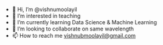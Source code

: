 - 👋 Hi, I’m @vishnumoolayil
- 👀 I’m interested in teaching
- 🌱 I’m currently learning Data Science & Machine Learning
- 💞️ I’m looking to collaborate on same wavelength
- 📫 How to reach me vishnubmoolayil@gmail.com

<!---
vishnumoolayil/vishnumoolayil is a ✨ special ✨ repository because its `README.md` (this file) appears on your GitHub profile.
You can click the Preview link to take a look at your changes.
--->
